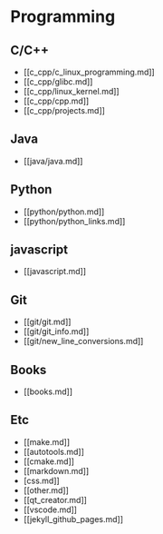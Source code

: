 
# Programming

## C/C++
* [[c_cpp/c_linux_programming.md]]
* [[c_cpp/glibc.md]]
* [[c_cpp/linux_kernel.md]]
* [[c_cpp/cpp.md]]
* [[c_cpp/projects.md]] 

## Java
* [[java/java.md]]

## Python
* [[python/python.md]]
* [[python/python_links.md]]

## javascript
* [[javascript.md]]

## Git
* [[git/git.md]]
* [[git/git_info.md]]
* [[git/new_line_conversions.md]]

## Books
* [[books.md]]

## Etc
* [[make.md]]
* [[autotools.md]]
* [[cmake.md]]
* [[markdown.md]]
* [css.md]]
* [[other.md]]
* [[qt_creator.md]]
* [[vscode.md]]
* [[jekyll_github_pages.md]]



